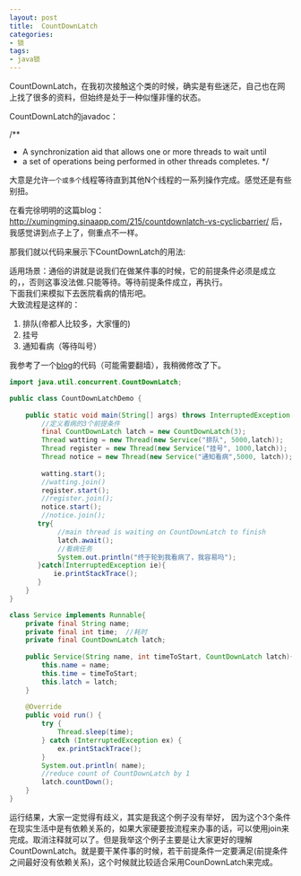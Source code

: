 ```yaml
---
layout: post
title:  CountDownLatch 
categories:
- 锁
tags:
- java锁
---
```


CountDownLatch，在我初次接触这个类的时候，确实是有些迷茫，自己也在网上找了很多的资料，但始终是处于一种似懂非懂的状态。

CountDownLatch的javadoc：   

/**
 * A synchronization aid that allows one or more threads to wait until
 * a set of operations being performed in other threads completes.
 */   

大意是允许`一个或多个`线程等待直到其他N个线程的一系列操作完成。感觉还是有些别扭。

在看完徐明明的这篇blog：
http://xumingming.sinaapp.com/215/countdownlatch-vs-cyclicbarrier/
后，我感觉讲到点子上了，侧重点不一样。

那我们就以代码来展示下CountDownLatch的用法:  

适用场景：通俗的讲就是说我们在做某件事的时候，它的前提条件必须是成立的，，否则这事没法做.只能等待。等待前提条件成立，再执行。   
下面我们来模拟下去医院看病的情形吧。   
大致流程是这样的：   

 1. 排队(帝都人比较多，大家懂的) 
 2. 挂号
 3. 通知看病（等待叫号）
 
我参考了一个[blog](http://javarevisited.blogspot.com/2012/07/countdownlatch-example-in-java.html)的代码（可能需要翻墙），我稍微修改了下。   

```java
import java.util.concurrent.CountDownLatch;

public class CountDownLatchDemo {
	
	public static void main(String[] args) throws InterruptedException {
		//定义看病的3个前提条件
		final CountDownLatch latch = new CountDownLatch(3);
		Thread watting = new Thread(new Service("排队", 5000,latch));
		Thread register = new Thread(new Service("挂号", 1000,latch));
		Thread notice = new Thread(new Service("通知看病",5000, latch));
	
		watting.start(); 
		//watting.join()
		register.start(); 
		//register.join();
		notice.start();
	    //notice.join();  
       try{
            //main thread is waiting on CountDownLatch to finish
            latch.await();  
            //看病任务
            System.out.println("终于轮到我看病了，我容易吗");
       }catch(InterruptedException ie){
           ie.printStackTrace();
       }
	}
}

class Service implements Runnable{
    private final String name;
    private final int time;  //耗时
    private final CountDownLatch latch;
  
    public Service(String name, int timeToStart, CountDownLatch latch){
        this.name = name;
        this.time = timeToStart;
        this.latch = latch;
    }
  
    @Override
    public void run() {
        try {
            Thread.sleep(time);
        } catch (InterruptedException ex) {
            ex.printStackTrace();
        }
        System.out.println( name);
        //reduce count of CountDownLatch by 1
        latch.countDown(); 
    }
}
```   

运行结果，大家一定觉得有歧义，其实是我这个例子没有举好，
因为这个3个条件在现实生活中是有依赖关系的，如果大家硬要按流程来办事的话，可以使用join来完成。取消注释就可以了。但是我举这个例子主要是让大家更好的理解CountDownLatch。就是要干某件事的时候，若干前提条件一定要满足(前提条件之间最好没有依赖关系)，这个时候就比较适合采用CounDownLatch来完成。






